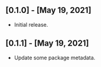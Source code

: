 ## [0.1.0] - [May 19, 2021]

* Initial release.

## [0.1.1] - [May 19, 2021]

* Update some package metadata.
